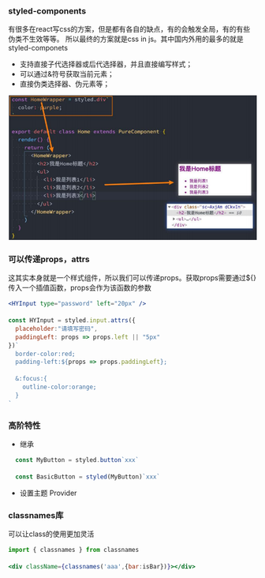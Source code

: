 
### styled-components
  有很多在react写css的方案，但是都有各自的缺点，有的会触发全局，有的有些伪类不生效等等。
所以最终的方案就是css in js。其中国内外用的最多的就是styled-componets

- 支持直接子代选择器或后代选择器，并且直接编写样式；
- 可以通过&符号获取当前元素；
- 直接伪类选择器、伪元素等；

![styledcomponents](./images/styledcomponents.png)

### 可以传递props，attrs
这其实本身就是一个样式组件，所以我们可以传递props。获取props需要通过${}传入一个插值函数，props会作为该函数的参数

```jsx
<HYInput type="password" left="20px" />

const HYInput = styled.input.attrs({
  placeholder:"请填写密码",
  paddingLeft: props => props.left || "5px"
})`
  border-color:red;
  padding-left:${props => props.paddingLeft};

  &:focus:{
    outline-color:orange;
  }
`
```

### 高阶特性
- 继承
```jsx
  const MyButton = styled.button`xxx`

  const BasicButton = styled(MyButton)`xxx`
```
- 设置主题 Provider

### classnames库
可以让class的使用更加灵活
```jsx
import { classnames } from classnames

<div className={classnames('aaa',{bar:isBar})}></div>
```
